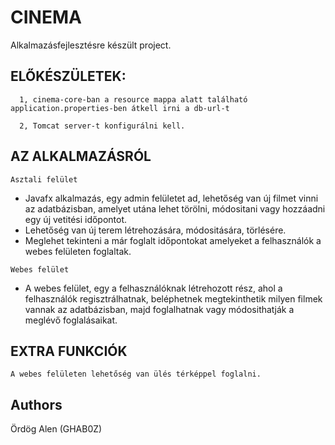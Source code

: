 # CINEMA
Alkalmazásfejlesztésre készült project.

## ELŐKÉSZÜLETEK: 
```
  1, cinema-core-ban a resource mappa alatt található application.properties-ben átkell irni a db-url-t
```
```
  2, Tomcat server-t konfigurálni kell.
```


## AZ ALKALMAZÁSRÓL
```
Asztali felület
```
* Javafx alkalmazás, egy admin felületet ad, lehetőség van új filmet vinni az adatbázisban, amelyet utána lehet törölni, módositani vagy hozzáadni egy új vetitési időpontot.
* Lehetőség van új terem létrehozására, módositására, törlésére.
* Meglehet tekinteni a már foglalt időpontokat amelyeket a felhasználók a webes felületen foglaltak.

```
Webes felület
```
* A webes felület, egy a felhasználóknak létrehozott rész, ahol a felhasználók regisztrálhatnak, beléphetnek megtekinthetik milyen filmek vannak az adatbázisban, majd foglalhatnak vagy módosithatják a meglévő foglalásaikat.


## EXTRA FUNKCIÓK
```
A webes felületen lehetőség van ülés térképpel foglalni.
```


## Authors
  Ördög Alen (GHAB0Z)
